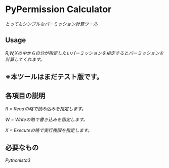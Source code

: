 # PyPermission Calculator
*とってもシンプルなパーミッション計算ツール*

## Usage
*R,W,Xの中から自分が指定したいパーミッションを指定するとパーミッションを計算してくれます。*

## ※本ツールはまだテスト版です。

## 各項目の説明
*R = Readの略で読み込みを指定します。*

*W = Writeの略で書き込みを指定します。*

*X = Executeの略で実行権限を指定します。*

## 必要なもの
*Pythonista3*